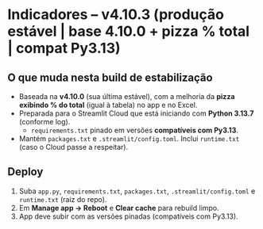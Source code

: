 # Indicadores – v4.10.3 (produção estável | base 4.10.0 + pizza % total | compat Py3.13)

## O que muda nesta build de estabilização
- Baseada na **v4.10.0** (sua última estável), com a melhoria da **pizza exibindo % do total** (igual à tabela) no app e no Excel.
- Preparada para o Streamlit Cloud que está iniciando com **Python 3.13.7** (conforme log).
  - `requirements.txt` pinado em versões **compatíveis com Py3.13**.
- Mantém `packages.txt` e `.streamlit/config.toml`. Inclui `runtime.txt` (caso o Cloud passe a respeitar).

## Deploy
1) Suba `app.py`, `requirements.txt`, `packages.txt`, `.streamlit/config.toml` e `runtime.txt` (raiz do repo).
2) Em **Manage app → Reboot** e **Clear cache** para rebuild limpo.
3) App deve subir com as versões pinadas (compatíveis com Py3.13).

